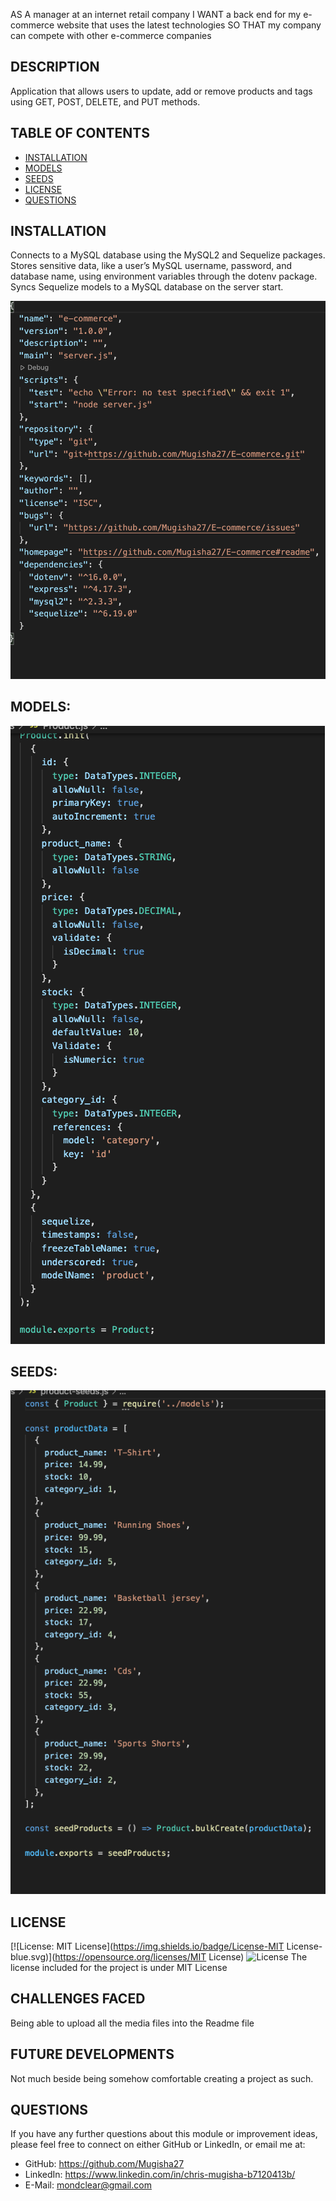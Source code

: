 AS A manager at an internet retail company
I WANT a back end for my e-commerce website that uses the latest technologies
SO THAT my company can compete with other e-commerce companies


## DESCRIPTION
 Application that allows users to update, add or remove products and tags using  GET, POST, DELETE, and PUT methods.

## TABLE OF CONTENTS
- [INSTALLATION](#installation)
- [MODELS](#Models)
- [SEEDS](#seeds)
- [LICENSE](#license)
- [QUESTIONS](#questions)

## INSTALLATION
Connects to a MySQL database using the MySQL2 and Sequelize packages.
Stores sensitive data, like a user’s MySQL username, password, and database name, using environment variables through the dotenv package.
Syncs Sequelize models to a MySQL database on the server start.

![INSTALLATION](img/screenshot1.png)

## MODELS:
![MODELS](img/models.png)


## SEEDS:
![SEEDS](img/seeds.png)





    

## LICENSE
[![License: MIT License](https://img.shields.io/badge/License-MIT License-blue.svg)](https://opensource.org/licenses/MIT License)
![License](images/Users/chrismugisha/Desktop/readm/images/license.png)
The license included for the project is under MIT License

## CHALLENGES FACED
Being able to upload all the media files into the Readme file

## FUTURE DEVELOPMENTS
Not much beside being somehow comfortable creating a project as such.

## QUESTIONS
If you have any further questions about this module or improvement ideas, please feel free to connect on either GitHub or LinkedIn, or email me at:
* GitHub: https://github.com/Mugisha27
* LinkedIn: https://www.linkedin.com/in/chris-mugisha-b7120413b/
* E-Mail: mondclear@gmail.com